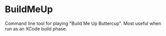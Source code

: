 BuildMeUp
=========

Command line tool for playing "Build Me Up Buttercup". Most useful when run as an XCode build phase.
